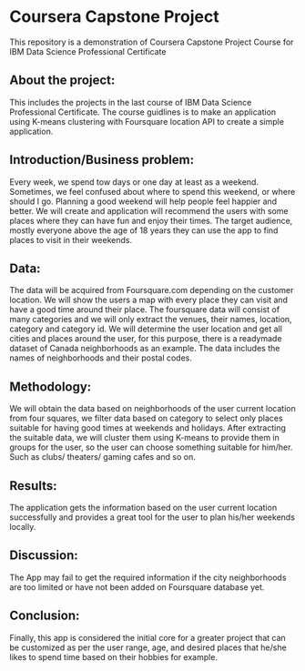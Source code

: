 # Coursera Capstone Project
This repository is a demonstration of Coursera Capstone Project Course for IBM Data Science Professional Certificate

## About the project:
This includes the projects in the last course of IBM Data Science Professional Certificate. The course guidlines is to make an application using K-means clustering with Foursquare location API to create a simple application.

## Introduction/Business problem:
Every week, we spend tow days or one day at least as a weekend. Sometimes, we feel confused about where to spend this weekend, or where should I go. Planning a good weekend will help people feel happier and better. We will create and application will recommend the users with some places where they can have fun and enjoy their times. The target audience, mostly everyone above the age of 18 years they can use the app to find places to visit in their weekends.

## Data:
The data will be acquired from Foursquare.com depending on the customer location. We will show the users a map with every place they can visit and have a good time around their place.
The foursquare data will consist of many categories and we will only extract the venues, their names, location, category and category id.
We will determine the user location and get all cities and places around the user, for this purpose, there is a readymade dataset of Canada neighborhoods as an example.
The data includes the names of neighborhoods and their postal codes.

## Methodology:
We will obtain the data based on neighborhoods of the user current location from four squares, we filter data based on category to select only places suitable for having good times at weekends and holidays.
After extracting the suitable data, we will cluster them using K-means to provide them in groups for the user, so the user can choose something suitable for him/her. Such as clubs/ theaters/ gaming cafes and so on. 

## Results:
The application gets the information based on the user current location successfully and provides a great tool for the user to plan his/her weekends locally.

## Discussion:
The App may fail to get the required information if the city neighborhoods are too limited or have not been added on Foursquare database yet.

## Conclusion:
Finally, this app is considered the initial core for a greater project that can be customized as per the user range, age, and desired places that he/she likes to spend time based on their hobbies for example.

